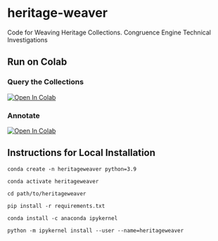 # heritage-weaver
Code for Weaving Heritage Collections. Congruence Engine Technical Investigations

## Run on Colab


### Query the Collections
[![Open In Colab](https://colab.research.google.com/assets/colab-badge.svg)](https://colab.research.google.com/github/kasparvonbeelen/heritageweaver/blob/2-vdb/colab_notebooks/Query.ipynb)

### Annotate
 [![Open In Colab](https://colab.research.google.com/assets/colab-badge.svg)](https://colab.research.google.com/github/kasparvonbeelen/heritageweaver/blob/2-vdb/colab_notebooks/Annotate.ipynb)

## Instructions for Local Installation 

```
conda create -n heritageweaver python=3.9
```

```
conda activate heritageweaver
```

```
cd path/to/heritageweaver
```

```
pip install -r requirements.txt
```

```
conda install -c anaconda ipykernel
```

```
python -m ipykernel install --user --name=heritageweaver
```